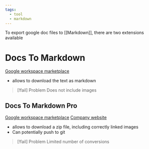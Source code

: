 ```yaml
---
tags:
  - tool
  - markdown
---
```


To export google doc files to [[Markdown]], there are two extensions available

# Docs To Markdown

[Google workspace marketplace](https://workspace.google.com/marketplace/app/docs_to_markdown/700168918607)
- allows to download the text as markdown
> [!fail] Problem
> Does not include images

## Docs To Markdown Pro

[Google workspace marketplace](https://workspace.google.com/marketplace/app/docs_to_markdown_pro/483386994804?pann=b)
[Company website](https://www.docstomarkdown.pro/)

- allows to download a zip file, including correctly linked images
- Can potentially push to git

> [!fail] Problem
> Limited number of conversions
